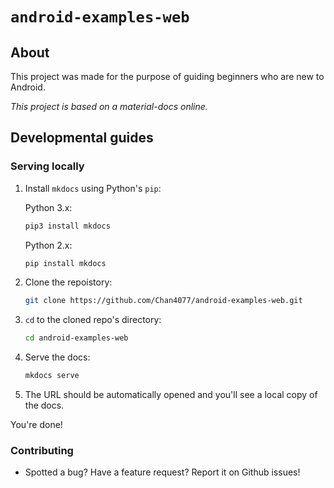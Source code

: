 # `android-examples-web`

## About

This project was made for the purpose of guiding beginners who are new to Android.

_This project is based on a material-docs online._

<!-- TODO: Add project URL -->

## Developmental guides

### Serving locally

1. Install `mkdocs` using Python's `pip`:

   Python 3.x:
   ```bash
   pip3 install mkdocs
   ```
   Python 2.x:
   ```bash
   pip install mkdocs
   ```
2. Clone the repoistory:

   ```bash
   git clone https://github.com/Chan4077/android-examples-web.git
   ```
3. `cd` to the cloned repo's directory:

   ```bash
   cd android-examples-web
   ```
4. Serve the docs:

   ```bash
   mkdocs serve
   ```
5. The URL should be automatically opened and you'll see a local copy of the docs.

You're done!

### Contributing

- Spotted a bug? Have a feature request? Report it on Github issues!